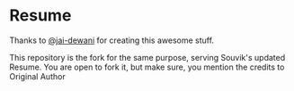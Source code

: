 # Resume 
Thanks to [@jai-dewani](https://github.com/jai-dewani) for creating this awesome stuff.

This repository is the fork for the same purpose, serving Souvik's updated Resume.
You are open to fork it, but make sure, you mention the credits to Original Author

